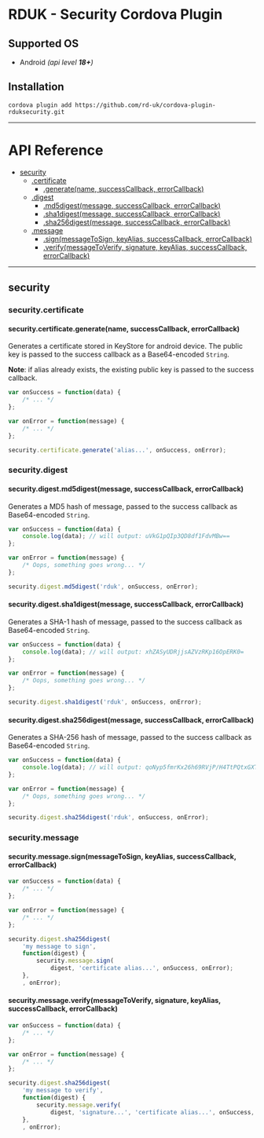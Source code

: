 # RDUK - Security Cordova Plugin

## Supported OS
* Android _(api level **18+**)_

## Installation

```
cordova plugin add https://github.com/rd-uk/cordova-plugin-rduksecurity.git
```
---

# API Reference <a name="reference"></a>


* [security](#module_security)
    * [.certificate](#module_security.certificate)
        * [.generate(name, successCallback, errorCallback)](#module_security.certificate.generate)
    * [.digest](#module_security.digest)
        * [.md5digest(message, successCallback, errorCallback)](#module_security.digest.md5digest)    
        * [.sha1digest(message, successCallback, errorCallback)](#module_security.digest.sha1digest)    
        * [.sha256digest(message, successCallback, errorCallback)](#module_security.digest.sha256digest)    
    * [.message](#module_security.message)
        * [.sign(messageToSign, keyAlias, successCallback, errorCallback)](#module_security.message.sign)    
        * [.verify(messageToVerify, signature, keyAlias, successCallback, errorCallback)](#module_security.message.verify)    

---

<a name="module_security"></a>
## security

<a name="module_security.certificate"></a>
### security.certificate

<a name="module_security.certificate.generate"></a>
#### security.certificate.generate(name, successCallback, errorCallback)
Generates a certificate stored in KeyStore for android device. The public key is passed to the success callback as a Base64-encoded `String`.

__Note__:
if alias already exists, the existing public key is passed to the success callback.

```js
var onSuccess = function(data) {
    /* ... */
};

var onError = function(message) {
    /* ... */
};

security.certificate.generate('alias...', onSuccess, onError);
```

<a name="module_security.digest"></a>
### security.digest

<a name="module_security.digest.md5digest"></a>
#### security.digest.md5digest(message, successCallback, errorCallback)

Generates a MD5 hash of message, passed to the success callback as Base64-encoded `String`.

```js
var onSuccess = function(data) {
    console.log(data); // will output: uVkG1pQIp3QD8df1FdvMBw==
};

var onError = function(message) {
    /* Oops, something goes wrong... */
};

security.digest.md5digest('rduk', onSuccess, onError);
```

<a name="module_security.digest.sha1digest"></a>
#### security.digest.sha1digest(message, successCallback, errorCallback)

Generates a SHA-1 hash of message, passed to the success callback as Base64-encoded `String`.

```js
var onSuccess = function(data) {
    console.log(data); // will output: xhZASyUDRjjsAZVzRKp16OpERK0=
};

var onError = function(message) {
    /* Oops, something goes wrong... */
};

security.digest.sha1digest('rduk', onSuccess, onError);
```

<a name="module_security.digest.sha256digest"></a>
#### security.digest.sha256digest(message, successCallback, errorCallback)

Generates a SHA-256 hash of message, passed to the success callback as Base64-encoded `String`.

```js
var onSuccess = function(data) {
    console.log(data); // will output: qoNyp5fmrKx26h69RVjP/H4TtPQtxGXTWlDC/MRiCjo=
};

var onError = function(message) {
    /* Oops, something goes wrong... */
};

security.digest.sha256digest('rduk', onSuccess, onError);
```

<a name="module_security.message"></a>
### security.message

<a name="module_security.message.sign"></a>
#### security.message.sign(messageToSign, keyAlias, successCallback, errorCallback)

```js
var onSuccess = function(data) {
    /* ... */
};

var onError = function(message) {
    /* ... */
};

security.digest.sha256digest(
    'my message to sign',
    function(digest) {
        security.message.sign(
            digest, 'certificate alias...', onSuccess, onError);
    },
    , onError);
```

<a name="module_security.message.verify"></a>
#### security.message.verify(messageToVerify, signature, keyAlias, successCallback, errorCallback)

```js
var onSuccess = function(data) {
    /* ... */
};

var onError = function(message) {
    /* ... */
};

security.digest.sha256digest(
    'my message to verify',
    function(digest) {
        security.message.verify(
            digest, 'signature...', 'certificate alias...', onSuccess, onError);
    },
    , onError);
```
